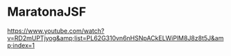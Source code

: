 # MaratonaJSF
https://www.youtube.com/watch?v=RD2mUPTjyog&amp;list=PL62G310vn6nHSNpACkELWiPlM8J8z8t5J&amp;index=1
